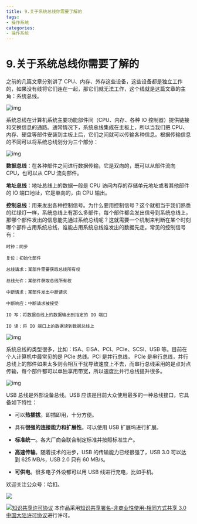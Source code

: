 ```yaml
---
title: 9.关于系统总线你需要了解的
tags: 
- 操作系统
categories:
- 操作系统
---
```


# 9.关于系统总线你需要了解的

之前的几篇文章分别讲了 CPU、内存、外存这些设备，这些设备都是独立工作的，如果没有线将它们连在一起，那它们就无法工作，这个线就是这篇文章的主角：系统总线。

![img](https://i.loli.net/2021/03/12/WBNroJjxPulz2FS.png)

系统总线在计算机系统主要功能部件间（CPU、内存、各种 IO 控制器）提供链接和交换信息的通路。通常情况下，系统总线集成在主板上，所以当我们把 CPU、内存、硬盘等部件安装到主板上后，它们之间就可以传输各种信息。根据传输信息的不同可以将系统总线划分为三个部分：

![img](https://i.loli.net/2021/03/12/dylkC8hSuZM1HBn.png)

**数据总线**：在各种部件之间进行数据传输，它是双向的，既可以从部件流向 CPU，也可以从 CPU 流向部件。

**地址总线**：地址总线上的数据一般是 CPU 访问内存的存储单元地址或者其他部件的 IO 端口地址，它是单向的，由 CPU 输出。

**控制总线**：用来发出各种控制信号。为什么要用控制信号？这个就相当于我们熟悉的红绿灯一样，系统总线上有那么多部件，每个部件都会发出信号到系统总线上，那哪个部件发出的信息能先通过系统总线呢？这就需要一个机制来判断在某个时刻哪个部件占用系统总线，谁能占用系统总线谁发出的数据先走。常见的控制信号有：

```
时钟：同步

复位：初始化部件

总线请求：某部件需要获取总线所有权

总线允许：某部件获取总线所有权

中断请求：某部件发出中断请求

中断响应：中断请求被接受

IO 写：将数据总线上的数据输出到指定的 IO 端口

IO 读：将 IO 端口上的数据读到数据总线上
```

![img](https://i.loli.net/2021/03/12/m9gJHXrE5QN1Rd3.jpg)

系统总线的类型很多，比如：ISA、EISA、PCI、PCIe、SCSI、USB 等。目前在个人计算机中最常见的是 PCIe 总线。PCI 是并行总线， PCIe 是串行总线，并行总线上的部件如果太多则会相互干扰导致速度上不去，而串行总线采用的是点对点传输，每个部件都可以单独享用带宽，所以速度比并行总线提升很多。

![img](https://i.loli.net/2021/03/12/lDdgq5WxFTX3riB.png)

USB 总线是外部设备总线。USB 应该是目前大众使用最多的一种总线接口，它具备如下特性：

- 可以**热插拔**。即插即用，十分方便。

- 具有**很强的连接能力和扩展性**。可以使用 USB 扩展坞进行扩展。

- **标准统一**。各大厂商会联合制定标准并按照标准生产。
- **高速传输**。随着技术的进步，USB 的传输能力已经很强了，USB 3.0 可以达到 625 MB/s，USB 2.0 只有 60 MB/s。
- **可供电**。很多电子外设都可以用 USB 线进行充电，比如手机。



欢迎关注公众号：哈扣。

![](https://i.loli.net/2021/03/12/Tt3uBvRqDQarMI2.jpg)

<a rel="license" href="http://creativecommons.org/licenses/by-nc-sa/3.0/cn/"><img alt="知识共享许可协议" style="border-width:0" src="https://i.creativecommons.org/l/by-nc-sa/3.0/cn/80x15.png" /></a> 本作品采用<a rel="license" href="http://creativecommons.org/licenses/by-nc-sa/3.0/cn/">知识共享署名-非商业性使用-相同方式共享 3.0 中国大陆许可协议</a>进行许可。